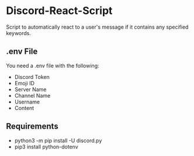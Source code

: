 # Discord-React-Script
Script to automatically react to a user's message if it contains any specified keywords.

## .env File
You need a .env file with the following:
* Discord Token
* Emoji ID
* Server Name
* Channel Name
* Username
* Content

## Requirements
* python3 -m pip install -U discord.py
* pip3 install python-dotenv
